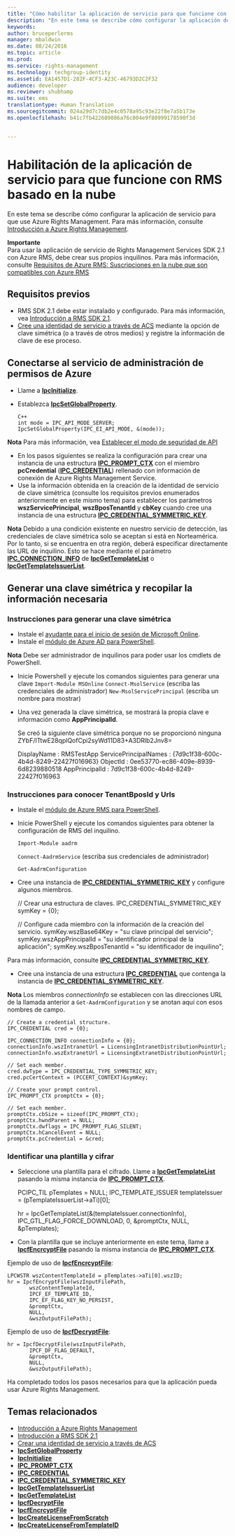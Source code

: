 ```yaml
---
title: "Cómo habilitar la aplicación de servicio para que funcione con RMS basado en la nube | Azure RMS"
description: "En este tema se describe cómo configurar la aplicación de servicio para que use Azure Rights Management."
keywords: 
author: bruceperlerms
manager: mbaldwin
ms.date: 08/24/2016
ms.topic: article
ms.prod: 
ms.service: rights-management
ms.technology: techgroup-identity
ms.assetid: EA1457D1-282F-4CF3-A23C-46793D2C2F32
audience: developer
ms.reviewer: shubhamp
ms.suite: ems
translationtype: Human Translation
ms.sourcegitcommit: 024a29d7c7db2e4c0578a95c93e22f8e7a5b173e
ms.openlocfilehash: b41c7fb422689086a76c004e9f80999178590f3d


---
```


# Habilitación de la aplicación de servicio para que funcione con RMS basado en la nube

En este tema se describe cómo configurar la aplicación de servicio para que use Azure Rights Management. Para más información, consulte [Introducción a Azure Rights Management](https://technet.microsoft.com/library/jj585016.aspx).

**Importante**  
Para usar la aplicación de servicio de Rights Management Services SDK 2.1 con Azure RMS, debe crear sus propios inquilinos. Para más información, consulte [Requisitos de Azure RMS: Suscripciones en la nube que son compatibles con Azure RMS](../get-started/requirements-subscriptions.md)

## Requisitos previos

-   RMS SDK 2.1 debe estar instalado y configurado. Para más información, vea [Introducción a RMS SDK 2.1](getting-started-with-ad-rms-2-0.md).
-   [Cree una identidad de servicio a través de ACS](https://msdn.microsoft.com/en-us/library/gg185924.aspx) mediante la opción de clave simétrica (o a través de otros medios) y registre la información de clave de ese proceso.

## Conectarse al servicio de administración de permisos de Azure

-   Llame a [**IpcInitialize**](/rights-management/sdk/2.1/api/win/functions#msipc_ipcinitialize).
-   Establezca [**IpcSetGlobalProperty**](/rights-management/sdk/2.1/api/win/functions#msipc_ipcsetglobalproperty).

        C++
        int mode = IPC_API_MODE_SERVER;
        IpcSetGlobalProperty(IPC_EI_API_MODE, &(mode));


  **Nota**  Para más información, vea [Establecer el modo de seguridad de API](setting-the-api-security-mode-api-mode.md)

     
-   En los pasos siguientes se realiza la configuración para crear una instancia de una estructura [**IPC\_PROMPT\_CTX**](/rights-management/sdk/2.1/api/win/ipc_prompt_ctx#msipc_ipc_prompt_ctx) con el miembro **pcCredential** ([**IPC\_CREDENTIAL**](/rights-management/sdk/2.1/api/win/ipc_credential#msipc_ipc_credential)) rellenado con información de conexión de Azure Rights Management Service.
-   Use la información obtenida en la creación de la identidad de servicio de clave simétrica (consulte los requisitos previos enumerados anteriormente en este mismo tema) para establecer los parámetros **wszServicePrincipal**, **wszBposTenantId** y **cbKey** cuando cree una instancia de una estructura [**IPC\_CREDENTIAL\_SYMMETRIC\_KEY**](/rights-management/sdk/2.1/api/win/ipc_credential_symmetric_key#msipc_ipc_credential_symmetric_key).

**Nota** Debido a una condición existente en nuestro servicio de detección, las credenciales de clave simétrica solo se aceptan si está en Norteamérica. Por lo tanto, si se encuentra en otra región, deberá especificar directamente las URL de inquilino. Esto se hace mediante el parámetro [**IPC\_CONNECTION\_INFO**](/rights-management/sdk/2.1/api/win/ipc_connection_info#msipc_ipc_connection_info) de [**IpcGetTemplateList**](/rights-management/sdk/2.1/api/win/functions#msipc_ipcgettemplatelist) o [**IpcGetTemplateIssuerList**](/rights-management/sdk/2.1/api/win/functions#msipc_ipcgettemplateissuerlist).

## Generar una clave simétrica y recopilar la información necesaria

### Instrucciones para generar una clave simétrica

-   Instale el [ayudante para el inicio de sesión de Microsoft Online](http://go.microsoft.com/fwlink/p/?LinkID=286152).
-   Instale el [módulo de Azure AD para PowerShell](https://bposast.vo.msecnd.net/MSOPMW/8073.4/amd64/AdministrationConfig-en.msi).

**Nota**  Debe ser administrador de inquilinos para poder usar los cmdlets de PowerShell.

-   Inicie Powershell y ejecute los comandos siguientes para generar una clave         `Import-Module MSOnline`
            `Connect-MsolService` (escriba las credenciales de administrador)         `New-MsolServicePrincipal` (escriba un nombre para mostrar)
-   Una vez generada la clave simétrica, se mostrará la propia clave e información como **AppPrincipalId**.


    Se creó la siguiente clave simétrica porque no se proporcionó ninguna ZYbF/lTtwE28qplQofCpi2syWd11D83+A3DRlb2Jnv8=

    DisplayName : RMSTestApp ServicePrincipalNames : {7d9c1f38-600c-4b4d-8249-22427f016963} ObjectId : 0ee53770-ec86-409e-8939-6d8239880518 AppPrincipalId : 7d9c1f38-600c-4b4d-8249-22427f016963


### Instrucciones para conocer **TenantBposId** y **Urls**

-   Instale el [módulo de Azure RMS para PowerShell](https://technet.microsoft.com/en-us/library/jj585012.aspx).
-   Inicie PowerShell y ejecute los comandos siguientes para obtener la configuración de RMS del inquilino.

    `Import-Module aadrm`

    `Connect-AadrmService` (escriba sus credenciales de administrador)

    `Get-AadrmConfiguration`


-   Cree una instancia de [**IPC\_CREDENTIAL\_SYMMETRIC\_KEY**](/rights-management/sdk/2.1/api/win/ipc_credential_symmetric_key#msipc_ipc_credential_symmetric_key) y configure algunos miembros.

    // Crear una estructura de claves.
    IPC_CREDENTIAL_SYMMETRIC_KEY symKey = {0};

    // Configure cada miembro con la información de la creación del servicio.
    symKey.wszBase64Key = "su clave principal del servicio"; symKey.wszAppPrincipalId = "su identificador principal de la aplicación"; symKey.wszBposTenantId = "su identificador de inquilino";


Para más información, consulte [**IPC\_CREDENTIAL\_SYMMETRIC\_KEY**](/rights-management/sdk/2.1/api/win/ipc_credential_symmetric_key#msipc_ipc_credential_symmetric_key).

-   Cree una instancia de una estructura [**IPC\_CREDENTIAL**](/rights-management/sdk/2.1/api/win/ipc_credential#msipc_ipc_credential) que contenga la instancia de [**IPC\_CREDENTIAL\_SYMMETRIC\_KEY**](/rights-management/sdk/2.1/api/win/ipc_credential_symmetric_key#msipc_ipc_credential_symmetric_key).

**Nota** Los miembros *connectionInfo* se establecen con las direcciones URL de la llamada anterior a `Get-AadrmConfiguration` y se anotan aquí con esos nombres de campo.

    // Create a credential structure.
    IPC_CREDENTIAL cred = {0};

    IPC_CONNECTION_INFO connectionInfo = {0};
    connectionInfo.wszIntranetUrl = LicensingIntranetDistributionPointUrl;
    connectionInfo.wszExtranetUrl = LicensingExtranetDistributionPointUrl;

    // Set each member.
    cred.dwType = IPC_CREDENTIAL_TYPE_SYMMETRIC_KEY;
    cred.pcCertContext = (PCCERT_CONTEXT)&symKey;

    // Create your prompt control.
    IPC_PROMPT_CTX promptCtx = {0};

    // Set each member.
    promptCtx.cbSize = sizeof(IPC_PROMPT_CTX);
    promptCtx.hwndParent = NULL;
    promptCtx.dwflags = IPC_PROMPT_FLAG_SILENT;
    promptCtx.hCancelEvent = NULL;
    promptCtx.pcCredential = &cred;

### Identificar una plantilla y cifrar

-   Seleccione una plantilla para el cifrado.
    Llame a [**IpcGetTemplateList**](/rights-management/sdk/2.1/api/win/functions#msipc_ipcgettemplatelist) pasando la misma instancia de [**IPC\_PROMPT\_CTX**](/rights-management/sdk/2.1/api/win/ipc_prompt_ctx#msipc_ipc_prompt_ctx).


    PCIPC_TIL pTemplates = NULL; IPC_TEMPLATE_ISSUER templateIssuer = (pTemplateIssuerList->aTi)[0];

    hr = IpcGetTemplateList(&(templateIssuer.connectionInfo),        IPC_GTL_FLAG_FORCE_DOWNLOAD,        0,        &promptCtx,        NULL,        &pTemplates);


-   Con la plantilla que se incluye anteriormente en este tema, llame a [**IpcfEncrcyptFile**](/rights-management/sdk/2.1/api/win/functions#msipc_ipcfencryptfile) pasando la misma instancia de [**IPC\_PROMPT\_CTX**](/rights-management/sdk/2.1/api/win/ipc_prompt_ctx#msipc_ipc_prompt_ctx).

Ejemplo de uso de [**IpcfEncrcyptFile**](/rights-management/sdk/2.1/api/win/functions#msipc_ipcfencryptfile):

    LPCWSTR wszContentTemplateId = pTemplates->aTi[0].wszID;
    hr = IpcfEncryptFile(wszInputFilePath,
           wszContentTemplateId,
           IPCF_EF_TEMPLATE_ID,
           IPC_EF_FLAG_KEY_NO_PERSIST,
           &promptCtx,
           NULL,
           &wszOutputFilePath);

Ejemplo de uso de [**IpcfDecryptFile**](/rights-management/sdk/2.1/api/win/functions#msipc_ipcfdecryptfile):

    hr = IpcfDecryptFile(wszInputFilePath,
           IPCF_DF_FLAG_DEFAULT,
           &promptCtx,
           NULL,
           &wszOutputFilePath);

Ha completado todos los pasos necesarios para que la aplicación pueda usar Azure Rights Management.

## Temas relacionados

* [Introducción a Azure Rights Management](https://technet.microsoft.com/en-us/library/jj585016.aspx)
* [Introducción a RMS SDK 2.1](getting-started-with-ad-rms-2-0.md)
* [Crear una identidad de servicio a través de ACS](https://msdn.microsoft.com/en-us/library/gg185924.aspx)
* [**IpcSetGlobalProperty**](/rights-management/sdk/2.1/api/win/functions#msipc_ipcsetglobalproperty)
* [**IpcInitialize**](/rights-management/sdk/2.1/api/win/functions#msipc_ipcinitialize)
* [**IPC\_PROMPT\_CTX**](/rights-management/sdk/2.1/api/win/ipc_prompt_ctx#msipc_ipc_prompt_ctx)
* [**IPC\_CREDENTIAL**](/rights-management/sdk/2.1/api/win/ipc_credential#msipc_ipc_credential)
* [**IPC\_CREDENTIAL\_SYMMETRIC\_KEY**](/rights-management/sdk/2.1/api/win/ipc_credential_symmetric_key#msipc_ipc_credential_symmetric_key)
* [**IpcGetTemplateIssuerList**](/rights-management/sdk/2.1/api/win/functions#msipc_ipcgettemplateissuerlist)
* [**IpcGetTemplateList**](/rights-management/sdk/2.1/api/win/functions#msipc_ipcgettemplatelist)
* [**IpcfDecryptFile**](/rights-management/sdk/2.1/api/win/functions#msipc_ipcfdecryptfile)
* [**IpcfEncrcyptFile**](/rights-management/sdk/2.1/api/win/functions#msipc_ipcfencryptfile)
* [**IpcCreateLicenseFromScratch**](/rights-management/sdk/2.1/api/win/functions#msipc_ipccreatelicensefromscratch)
* [**IpcCreateLicenseFromTemplateID**](/rights-management/sdk/2.1/api/win/functions#msipc_ipccreatelicensefromtemplateid)
 

 



<!--HONumber=Aug16_HO4-->


